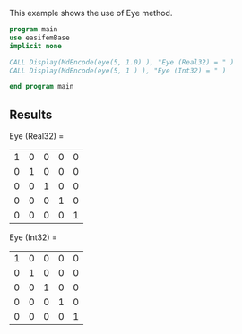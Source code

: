 This example shows the use of Eye method.

```fortran
program main
use easifemBase
implicit none

CALL Display(MdEncode(eye(5, 1.0) ), "Eye (Real32) = " )
CALL Display(MdEncode(eye(5, 1 ) ), "Eye (Int32) = " ) 

end program main
```

## Results

Eye (Real32) =

|   |   |   |   |   |
| - | - | - | - | - |
| 1 | 0 | 0 | 0 | 0 |
| 0 | 1 | 0 | 0 | 0 |
| 0 | 0 | 1 | 0 | 0 |
| 0 | 0 | 0 | 1 | 0 |
| 0 | 0 | 0 | 0 | 1 |

Eye (Int32) =

|   |   |   |   |   |
| - | - | - | - | - |
| 1 | 0 | 0 | 0 | 0 |
| 0 | 1 | 0 | 0 | 0 |
| 0 | 0 | 1 | 0 | 0 |
| 0 | 0 | 0 | 1 | 0 |
| 0 | 0 | 0 | 0 | 1 |
